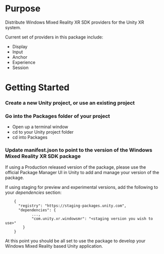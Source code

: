 Purpose
=======

Distribute Windows Mixed Reality XR SDK providers for the Unity XR system.

Current set of providers in this package include:
* Display
* Input
* Anchor
* Experience
* Session


Getting Started
===============
### Create a new Unity project, or use an existing project

### Go into the Packages folder of your project
* Open up a terminal window
* cd to your Unity project folder
* cd into Packages 

### Update manifest.json to point to the version of the Windows Mixed Reality XR SDK package

If using a Production released version of the package, please use the official Package Manager UI in Unity to add and manage your version of the package.

If using staging for preview and experimental versions, add the following to your *dependencies* section:

		{
		  "registry": "https://staging-packages.unity.com",
		  "dependencies": {
		  		...,
				"com.unity.xr.windowsmr": "<staging version you wish to use>"
			}
		}

At this point you should be all set to use the package to develop your Windows Mixed Reality based Unity application.
